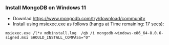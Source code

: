 ### Install MongoDB on Windows 11
* Downlad https://www.mongodb.com/try/download/community
* Install using msiexec.exe as follows (hangs at Time remaining: 17 secs):
```
msiexec.exe /l*v mdbinstall.log  /qb /i mongodb-windows-x86_64-8.0.6-signed.msi SHOULD_INSTALL_COMPASS="0"
```
